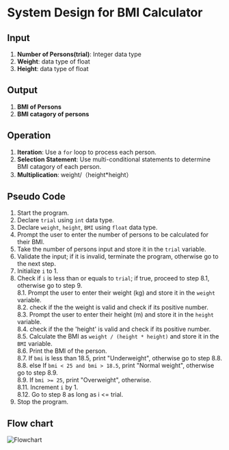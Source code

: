 # System Design for BMI Calculator

## Input
1. **Number of Persons(trial)**: Integer data type
2. **Weight**: data type of float
3. **Height**: data type of float
 
## Output
1. **BMI of Persons**
2. **BMI catagory of persons**

## Operation
1. **Iteration**: Use a `for` loop to process each person.
2. **Selection Statement**: Use multi-conditional statements to determine BMI catagory of each person.
3. **Multiplication**: weight/（height*height）

## Pseudo Code
1. Start the program.
2. Declare `trial` using `int` data type.
3. Declare `weight`, `height`, `BMI` using `float` data type.
4. Prompt the user to enter the number of persons to be calculated for their BMI.
5. Take the number of persons input and store it in the `trial` variable.
6. Validate the input; if it is invalid, terminate the program, otherwise go to the next step.
7. Initialize `i` to 1.
8. Check if `i` is less than or equals to `trial`; if true, proceed to step 8.1, otherwise go to step 9.   
    8.1. Prompt the user to enter their weight (kg) and store it in the `weight` variable.   
    8.2. check if the the weight is valid and check if its positive number.    
    8.3. Prompt the user to enter their height (m) and store it in the `height` variable.    
    8.4. check if the the 'height' is valid and check if its positive number.   
    8.5. Calculate the BMI as `weight / (height * height)` and store it in the `BMI` variable.   
    8.6. Print the BMI of the person.   
    8.7. If `bmi` is less than 18.5, print "Underweight", otherwise go to step 8.8.    
    8.8. else If `bmi < 25 and bmi > 18.5`, print "Normal weight", otherwise go to step 8.9.   
    8.9. If `bmi >= 25`, print "Overweight", otherwise.   
    8.11. Increment `i` by 1.   
    8.12. Go to step 8 as long as i <= trial.   
10. Stop the program.

## Flow chart
![Flowchart]()
